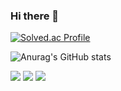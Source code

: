 ### Hi there 👋

[![Solved.ac Profile](http://mazassumnida.wtf/api/v2/generate_badge?boj=ho_0214)](https://solved.ac/ho_0214)

![Anurag's GitHub stats](https://github-readme-stats.vercel.app/api?username=yhj0214&theme=blue-green&show_icons=true)

<img src="https://img.shields.io/badge/vuejs-4FC08D?style=for-the-badge&logo=Vuedotjs&logoColor=black">
<img src="https://img.shields.io/badge/Python-3776AB?style=for-the-badge&logo=Python&logoColor=white">
<img src="https://img.shields.io/badge/html5-6666C6?style=plastic&logo=html5&logoColor=E34F26">
<!--
**yhj0214/yhj0214** is a ✨ _special_ ✨ repository because its `README.md` (this file) appears on your GitHub profile.
hi
Here are some ideas to get you started:

- 🔭 I’m currently working on ...
- 🌱 I’m currently learning ...
- 👯 I’m looking to collaborate on ...
- 🤔 I’m looking for help with ...
- 💬 Ask me about ...
- 📫 How to reach me: ...
- 😄 Pronouns: ...
- ⚡ Fun fact: ...
-->
